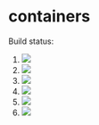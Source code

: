 # containers

Build status:

1. [![](https://github.com/NACB/containers/workflows/tests-fibonacci/badge.svg)](https://github.com/NACB/containers/actions?query=workflow%3Atests-fibonacci)
1. [![](https://github.com/NACB/containers/workflows/tests-range/badge.svg)](https://github.com/NACB/containers/actions?query=workflow%3Atests-range)
1. [![](https://github.com/NACB/containers/workflows/tests-fibonacci/badge.svg)](https://github.com/NACB/containers/actions?query=workflow%3Atests-fibonacci)
1. [![](https://github.com/NACB/containers/workflows/tests-range/badge.svg)](https://github.com/NACB/containers/actions?query=workflow%3Atests-range)
1. [![](https://github.com/NACB/containers/workflows/tests-BST/badge.svg)](https://github.com/NACB/containers/actions?query=workflow%3Atests-BST)
1. [![](https://github.com/NACB/containers/workflows/tests-BinaryTree/badge.svg)](https://github.com/NACB/containers/actions?query=workflow%3Atests-BinaryTree)
